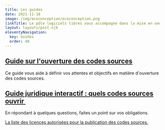 ```yaml
---
title: Les guides
date: 2021-11-10
image: /img/ecoconception/ecoconception.png
linkTitle: Le pôle logiciels libres vous accompagne dans la mise en oeuvre du plan d'action
layout: layouts/post.njk
eleventyNavigation:
  key: Guides
  order: 40
---
```


<div class="fr-grid-row fr-grid-row--gutters">
  <div class="fr-col-12 fr-col-md-6">
    <div class="fr-card fr-enlarge-link">
      <div class="fr-card__body">
	<h2 class="fr-card__title">
	  <a href="https://guides.etalab.gouv.fr/logiciels/" class="fr-card__link">Guide sur l'ouverture des codes sources</a>
	</h2>
	<p class="fr-card__desc">
	  Ce guide vous aide à définir vos attentes et objectifs en matière d'ouverture des codes sources.
	</p>
      </div>
    </div>
  </div>

  <div class="fr-col-12 fr-col-md-6">
    <div class="fr-card fr-enlarge-link">
      <div class="fr-card__body">
	<h2 class="fr-card__title">
	  <a href="https://guide-juridique-logiciel-libre.etalab.gouv.fr/" class="fr-card__link">Guide juridique interactif : quels codes sources ouvrir </a>
	</h2>
	<p class="fr-card__desc">
	  En répondant à quelques questions, faites un point sur vos obligations.
	</p>
      </div>
    </div>
  </div>
</div>

<div class="fr-highlight">
  <p><a href="https://www.data.gouv.fr/fr/pages/legal/licences/">La liste des licences autorisées pour la publication des codes sources.</a></p>
</div>
